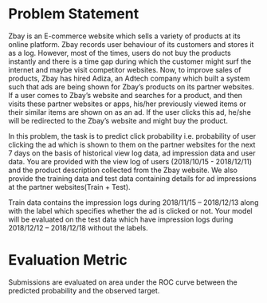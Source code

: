 # Problem Statement

Zbay is an E-commerce website which sells a variety of products at its online platform. Zbay records user behaviour of its customers and stores it as a log. However, most of the times, users do not buy the products instantly and there is a time gap during which the customer might surf the internet and maybe visit competitor websites.
Now, to improve sales of products, Zbay has hired Adiza, an Adtech company which built a system such that ads are being shown for Zbay’s products on its partner websites.
If a user comes to Zbay’s website and searches for a product, and then visits these partner websites or apps, his/her previously viewed items or their similar items are shown on as an ad. If the user clicks this ad, he/she will be redirected to the Zbay’s website and might buy the product.

In this problem, the task is to predict click probability i.e. probability of user clicking the ad which is shown to them on the partner websites for the next 7 days on the basis of historical view log data, ad impression data and user data.
You are provided with the view log of users (2018/10/15 - 2018/12/11) and the product description collected from the Zbay website. We also provide the training data and test data containing details for ad impressions at the partner websites(Train + Test).


Train data contains the impression logs during 2018/11/15 – 2018/12/13 along with the label which specifies whether the ad is clicked or not. Your model will be evaluated on the test data which have impression logs during 2018/12/12 – 2018/12/18 without the labels.


# Evaluation Metric
Submissions are evaluated on area under the ROC curve between the predicted probability and the observed target.
